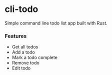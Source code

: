 # cli-todo

Simple command line todo list app built with Rust.

### Features

- Get all todos
- Add a todo
- Mark a todo complete
- Remove todo
- Edit todo
